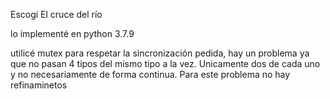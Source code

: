 

Escogí El cruce del río

lo implementé en python 3.7.9

utilicé mutex para respetar la sincronización pedida, hay un 
problema ya que no pasan 4 tipos del mismo tipo a la vez. Unicamente
dos de cada uno y no necesariamente de forma continua.
Para este problema no hay refinaminetos




